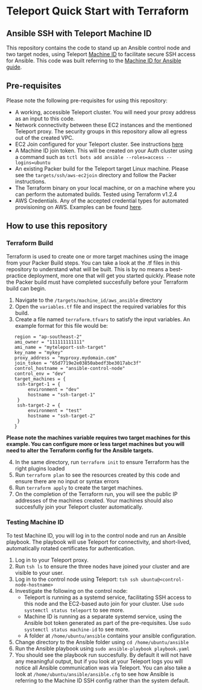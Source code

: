 # Teleport Quick Start with Terraform
## Ansible SSH with Teleport Machine ID

This repository contains the code to stand up an Ansible control node and two target nodes, using Teleport [Machine ID](https://goteleport.com/docs/machine-id/introduction/) to facilitate secure SSH access for Ansible. This code was built referring to the [Machine ID for Ansible guide](https://goteleport.com/docs/machine-id/guides/ansible/).

## Pre-requisites
Please note the following pre-requisites for using this repository:
- A working, accessible Teleport cluster. You will need your proxy address as an input to this code. 
- Network connectivity between these EC2 instances and the mentioned Teleport proxy. The security groups in this repository allow all egress out of the created VPC. 
- EC2 Join configured for your Teleport cluster. See instructions [here](https://goteleport.com/docs/setup/guides/joining-nodes-aws-ec2/)
- A Machine ID join token. This will be created on your Auth cluster using a command such as `tctl bots add ansible --roles=access --logins=ubuntu`
- An existing Packer build for the Teleport target Linux machine. Please see the `targets/ssh/aws-ec2join` directory and follow the Packer instructions.
- The Terraform binary on your local machine, or on a machine where you can perform the automated builds. Tested using Terraform v1.2.4
- AWS Credentials. Any of the accepted credential types for automated provisioning on AWS. Examples can be found [here](https://registry.terraform.io/providers/hashicorp/aws/latest/docs).

## How to use this repository

### Terraform Build
Terraform is used to create one or more target machines using the image from your Packer Build steps. You can take a look at the .tf files in this repository to understand what will be built. This is by no means a best-practice deployment, more one that will get you started quickly. Please note the Packer build must have completed succesfully before your Terraform build can begin.

1. Navigate to the `/targets/machine_id/aws_ansible` directory
2. Open the `variables.tf` file and inspect the required variables for this build.
3. Create a file named `terraform.tfvars` to satisfy the input variables. An example format for this file would be: 

```
   region = "ap-southeast-2"
   ami_owner = "111111111111"
   ami_name = "myteleport-ssh-target"
   key_name = "mykey"
   proxy_address = "myproxy.mydomain.com"
   join_token = "65d7719e2e03850abedf3be3017abc3f"
   control_hostname = "ansible-control-node"
   control_env = "dev"
   target_machines = {
    ssh-target-1 = {
        environment = "dev"
        hostname = "ssh-target-1"
    }
    ssh-target-2 = {
        environment = "test"
        hostname = "ssh-target-2"
    }
   }
```
**Please note the machines variable requires two target machines for this example. You can configure more or less target machines but you will need to alter the Terraform config for the Ansible targets.**

4. In the same directory, run `terraform init` to ensure Terraform has the right plugins loaded
5. Run `terraform plan` to see the resources created by this code and ensure there are no input or syntax errors
6. Run `terraform apply` to create the target machines. 
7. On the completion of the Terraform run, you will see the public IP addresses of the machines created. Your machines should also succesfully join your Teleport cluster automatically. 

### Testing Machine ID
To test Machine ID, you will log in to the control node and run an Ansible playbook. The playbook will use Teleport for connectivity, and short-lived, automatically rotated certificates for authentication. 

1. Log in to your Teleport proxy. 
2. Run `tsh ls` to ensure the three nodes have joined your cluster and are visible to your user.
3. Log in to the control node using Teleport: `tsh ssh ubuntu@<control-node-hostname>` 
4. Investigate the following on the control node:
   - Teleport is running as a systemd service, facilitating SSH access to this node and the EC2-based auto join for your cluster. Use `sudo systemctl status teleport` to see more.
   - Machine ID is running as a separate systemd service, using the Ansible bot token generated as part of the pre-requisites. Use `sudo systemctl status machine-id` to see more.
   - A folder at `/home/ubuntu/ansible` contains your ansible configuration.
5. Change directory to the Ansible folder using `cd /home/ubuntu/ansible`
6. Run the Ansible playbook using `sudo ansible-playbook playbook.yaml`
7. You should see the playbook run succesfully. By default it will not have any meaningful output, but if you look at your Teleport logs you will notice all Ansible communication was via Teleport. You can also take a look at `/home/ubuntu/ansible/ansible.cfg` to see how Ansible is referring to the Machine ID SSH config rather than the system default. 